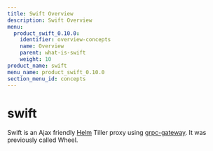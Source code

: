 ```yaml
---
title: Swift Overview
description: Swift Overview
menu:
  product_swift_0.10.0:
    identifier: overview-concepts
    name: Overview
    parent: what-is-swift
    weight: 10
product_name: swift
menu_name: product_swift_0.10.0
section_menu_id: concepts
---
```


# swift
Swift is an Ajax friendly [Helm](https://github.com/kubernetes/helm) Tiller proxy using [grpc-gateway](https://github.com/grpc-ecosystem/grpc-gateway). It was previously called Wheel.